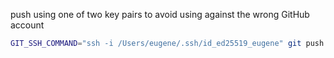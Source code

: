 push using one of two key pairs to avoid using against the wrong GitHub account

```zsh
GIT_SSH_COMMAND="ssh -i /Users/eugene/.ssh/id_ed25519_eugene" git push origin main
```